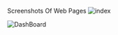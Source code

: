 Screenshots Of Web Pages
![index](https://user-images.githubusercontent.com/65226860/103178311-bea2a300-48a7-11eb-88ab-921ab60ee0cc.png)

![DashBoard](https://user-images.githubusercontent.com/65226860/103178385-5b654080-48a8-11eb-9653-779029531a1b.png)

